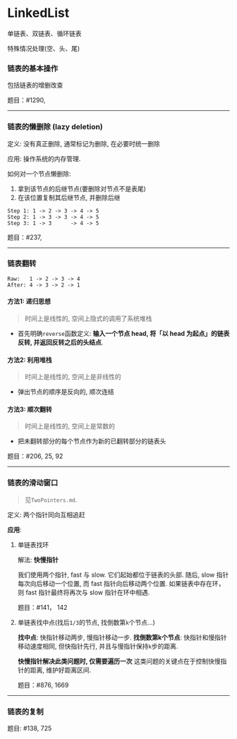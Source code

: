 # LinkedList

单链表、双链表、循环链表

特殊情况处理(空、头、尾)

### 链表的基本操作

包括链表的增删改查

题目：#1290,

---

### 链表的懒删除 (lazy deletion)

定义: 没有真正删除, 通常标记为删除, 在必要时统一删除

应用: 操作系统的内存管理.

如何对一个节点懒删除:

1. 拿到该节点的后继节点(要删除对节点不是表尾)
2. 在该位置复制其后继节点, 并删除后继

```
Step 1: 1 -> 2 -> 3 -> 4 -> 5
Step 2: 1 -> 3 -> 3 -> 4 -> 5
Step 3: 1 -> 3      -> 4 -> 5
```

题目：#237,

---

### 链表翻转

```
Raw:   1 -> 2 -> 3 -> 4 
After: 4 -> 3 -> 2 -> 1 
```

#### 方法1: 递归思想 
> 时间上是线性的, 空间上隐式的调用了系统堆栈
* 首先明确`reverse`函数定义: **输入一个节点 head, 将「以 head 为起点」的链表反转, 并返回反转之后的头结点**.

#### 方法2: 利用堆栈
> 时间上是线性的, 空间上是非线性的
* 弹出节点的顺序是反向的, 顺次连结

#### 方法3: 顺次翻转 
> 时间上是线性的, 空间上是常数的
* 把未翻转部分的每个节点作为新的已翻转部分的链表头

题目：#206, 25, 92

---

### 链表的滑动窗口

> 见`TwoPointers.md`.

定义: 两个指针同向互相追赶

**应用**:

1. 单链表找环

    解法: **快慢指针**
    
    我们使用两个指针, fast 与 slow. 它们起始都位于链表的头部. 
    随后, slow 指针每次向后移动一个位置, 而 fast 指针向后移动两个位置.
    如果链表中存在环，则 fast 指针最终将再次与 slow 指针在环中相遇.

    题目：#141， 142

2. 单链表找中点(找后`1/3`的节点, 找倒数第`k`个节点...)

    **找中点**: 快指针移动两步, 慢指针移动一步.
    **找倒数第k个节点**: 快指针和慢指针移动速度相同, 但快指针先行, 并且与慢指针保持`k`步的距离.
    
    **快慢指针解决此类问题时, 仅需要遍历一次**
    这类问题的关键点在于控制快慢指针的距离, 维护好距离区间.

    题目：#876, 1669

---

### 链表的复制

题目: #138, 725
